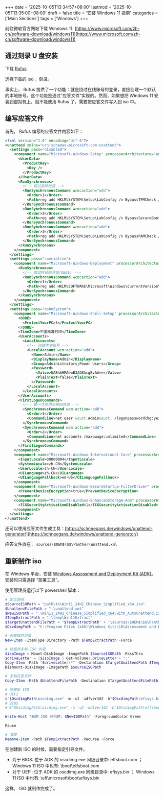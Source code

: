 +++
date = '2025-10-05T13:34:57+08:00'
lastmod = '2025-10-05T13:35:00+08:00'
draft = false
title = '安装 Windows 11 指南'
categories = ['Main Sections']
tags = ['Windows']
+++

前往微软官方网站下载 Windows 11: [https://www.microsoft.com/zh-cn/software-download/windows11](https://www.microsoft.com/zh-cn/software-download/windows11)

## 通过刻录 U 盘安装
下载 [Rufus](https://github.com/pbatard/rufus).

选择下载的 iso ，刻录。

事实上， Rufus 提供了一个功能：就是绕过在线账号的登录，直接创建一个默认的本地账号。这个功能是通过“应答文件”实现的。然而，如果想把 Windows 11 安装到虚拟机上，就不能使用 Rufus 了，需要把应答文件写入到 iso 中。

## 编写应答文件
首先， Rufus 编写的应答文件内容如下：

```xml {name="unattend.xml"}
<?xml version="1.0" encoding="utf-8"?>
<unattend xmlns="urn:schemas-microsoft-com:unattend">
  <settings pass="disabled">
    <component name="Microsoft-Windows-Setup" processorArchitecture="amd64" language="neutral" xmlns:wcm="http://schemas.microsoft.com/WMIConfig/2002/State" xmlns:xsi="http://www.w3.org/2001/XMLSchema-instance" publicKeyToken="31bf3856ad364e35" versionScope="nonSxS">
      <UserData>
        <ProductKey>
          <Key />
        </ProductKey>
      </UserData>
      <RunSynchronous>
        <!-- 跳过各种检查 -->
        <RunSynchronousCommand wcm:action="add">
          <Order>1</Order>
          <Path>reg add HKLM\SYSTEM\Setup\LabConfig /v BypassTPMCheck /t REG_DWORD /d 1 /f</Path>
        </RunSynchronousCommand>
        <RunSynchronousCommand wcm:action="add">
          <Order>2</Order>
          <Path>reg add HKLM\SYSTEM\Setup\LabConfig /v BypassSecureBootCheck /t REG_DWORD /d 1 /f</Path>
        </RunSynchronousCommand>
        <RunSynchronousCommand wcm:action="add">
          <Order>3</Order>
          <Path>reg add HKLM\SYSTEM\Setup\LabConfig /v BypassRAMCheck /t REG_DWORD /d 1 /f</Path>
        </RunSynchronousCommand>
      </RunSynchronous>
    </component>
  </settings>
  <settings pass="specialize">
    <component name="Microsoft-Windows-Deployment" processorArchitecture="amd64" language="neutral" xmlns:wcm="http://schemas.microsoft.com/WMIConfig/2002/State" xmlns:xsi="http://www.w3.org/2001/XMLSchema-instance" publicKeyToken="31bf3856ad364e35" versionScope="nonSxS">
      <RunSynchronous>
        <!-- 跳过在线的界面(OBEE) -->
        <RunSynchronousCommand wcm:action="add">
          <Order>1</Order>
          <Path>reg add HKLM\SOFTWARE\Microsoft\Windows\CurrentVersion\OOBE /v BypassNRO /t REG_DWORD /d 1 /f</Path>
        </RunSynchronousCommand>
      </RunSynchronous>
    </component>
  </settings>
  <settings pass="oobeSystem">
    <component name="Microsoft-Windows-Shell-Setup" processorArchitecture="amd64" language="neutral" xmlns:wcm="http://schemas.microsoft.com/WMIConfig/2002/State" xmlns:xsi="http://www.w3.org/2001/XMLSchema-instance" publicKeyToken="31bf3856ad364e35" versionScope="nonSxS">
      <OOBE>
        <ProtectYourPC>3</ProtectYourPC>
      </OOBE>
      <TimeZone>中国标准时间</TimeZone>
      <UserAccounts>
        <LocalAccounts>
          <!-- 创建本地账号 -->
          <LocalAccount wcm:action="add">
            <Name>Admin</Name>
            <DisplayName>Admin</DisplayName>
            <Group>Administrators;Power Users</Group>
            <Password>
              <Value>UABhAHMAewB3AG8AcgBvAA==</Value>
              <PlainText>false</PlainText>
            </Password>
          </LocalAccount>
        </LocalAccounts>
      </UserAccounts>
      <FirstLogonCommands>
        <!-- 第一次使用无密码登录 -->
        <SynchronousCommand wcm:action="add">
          <Order>1</Order>
          <CommandLine>net user &quot;Admin&quot; /logonpasswordchg:yes</CommandLine>
        </SynchronousCommand>
        <SynchronousCommand wcm:action="add">
          <Order>2</Order>
          <CommandLine>net accounts /maxpwage:unlimited</CommandLine>
        </SynchronousCommand>
      </FirstLogonCommands>
    </component>
    <component name="Microsoft-Windows-International-Core" processorArchitecture="amd64" language="neutral" xmlns:wcm="http://schemas.microsoft.com/WMIConfig/2002/State" xmlns:xsi="http://www.w3.org/2001/XMLSchema-instance" publicKeyToken="31bf3856ad364e35" versionScope="nonSxS">
      <InputLocale>00000804</InputLocale>
      <SystemLocale>zh-CN</SystemLocale>
      <UserLocale>zh-CN</UserLocale>
      <UILanguage>zh-CN</UILanguage>
      <UILanguageFallback>en-US</UILanguageFallback>
    </component>
    <component name="Microsoft-Windows-SecureStartup-FilterDriver" processorArchitecture="amd64" language="neutral" xmlns:wcm="http://schemas.microsoft.com/WMIConfig/2002/State" xmlns:xsi="http://www.w3.org/2001/XMLSchema-instance" publicKeyToken="31bf3856ad364e35" versionScope="nonSxS">
      <PreventDeviceEncryption>true</PreventDeviceEncryption>
    </component>
    <component name="Microsoft-Windows-EnhancedStorage-Adm" processorArchitecture="amd64" language="neutral" xmlns:wcm="http://schemas.microsoft.com/WMIConfig/2002/State" xmlns:xsi="http://www.w3.org/2001/XMLSchema-instance" publicKeyToken="31bf3856ad364e35" versionScope="nonSxS">
      <TCGSecurityActivationDisabled>1</TCGSecurityActivationDisabled>
    </component>
  </settings>
</unattend>
```

还可以使用应答文件生成工具：[https://schneegans.de/windows/unattend-generator/](https://schneegans.de/windows/unattend-generator/)

应答文件放在： `sources\$OEM$\$$\Panther\unattend.xml`

## 重新制作 iso
在 Windows 平台，安装 [Windows Assessment and Deployment Kit (ADK)](https://learn.microsoft.com/en-us/windows-hardware/get-started/adk-install)。安装时只需选择 "部署工具"。

使用管理员运行以下 powershell 脚本：

```powershell
# 定义路径
$SourceISOPath = "path\to\Win11_24H2_Chinese_Simplified_x64.iso"
$UnattendFilePath = ".\unattend.xml"
$NewISOPath = ".\Win11_24H2_Chinese_Simplified_x64.with_AutoUnattend.iso"
$TempExtractPath = ".\temp\Win11Extract"
$TargetUnattendFilePath = "$TempExtractPath" + '\sources\$OEM$\$$\Panther\unattend.xml'
$OscdimgPath = "C:\Program Files (x86)\Windows Kits\10\Assessment and Deployment Kit\Deployment Tools\amd64\Oscdimg"

# 创建临时目录
New-Item -ItemType Directory -Path $TempExtractPath -Force

# 挂载并复制 ISO 内容
$isoImage = Mount-DiskImage -ImagePath $SourceISOPath -PassThru
$driveLetter = ($isoImage | Get-Volume).DriveLetter + ":"
Copy-Item -Path "$driveLetter\*" -Destination $TargetUnattendPath $TempExtractPath -Recurse -Force
Dismount-DiskImage -ImagePath $SourceISOPath

# 复制应答文件
Copy-Item -Path $UnattendFilePath -Destination $TargetUnattendFilePath -Force

# 创建新 ISO
# UEFI
&"$OscdimgPath\oscdimg.exe" -m -u2 -udfver102 -b"$OscdimgPath\efisys.bin" -l"WIN11_UEFI" $TempExtractPath $NewISOPath
# BIOS
# &"$OscdimgPath\oscdimg.exe" -m -u2 -udfver102 -b"$OscdimgPath\etfsboot.com" -l"Win11_Install" $TempExtractPath $NewISOPath

Write-Host "新的 ISO 已创建: $NewISOPath" -ForegroundColor Green
    
Pause

# 清理
Remove-Item -Path $TempExtractPath -Recurse -Force
```

在创建新 ISO 的时候，需要指定引导文件。

* 对于 BIOS: 位于 ADK 的 oscdimg.exe 同级目录中: etfsboot.com ； Windows 11 ISO 中也有: \boot\etfsboot.com
* 对于 UEFI: 位于 ADK 的 oscdimg.exe 同级目录中: efisys.bin ； Windows 11 ISO 中也有: \efi\microsoft\boot\efisys.bin

这样， ISO 就制作完成了。
